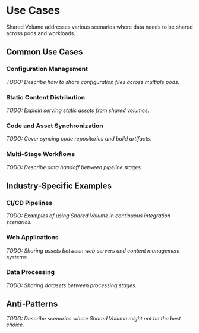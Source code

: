 # Use Cases

Shared Volume addresses various scenarios where data needs to be shared across pods and workloads.

## Common Use Cases

### Configuration Management
*TODO: Describe how to share configuration files across multiple pods.*

### Static Content Distribution
*TODO: Explain serving static assets from shared volumes.*

### Code and Asset Synchronization
*TODO: Cover syncing code repositories and build artifacts.*

### Multi-Stage Workflows
*TODO: Describe data handoff between pipeline stages.*

## Industry-Specific Examples

### CI/CD Pipelines
*TODO: Examples of using Shared Volume in continuous integration scenarios.*

### Web Applications
*TODO: Sharing assets between web servers and content management systems.*

### Data Processing
*TODO: Sharing datasets between processing stages.*

## Anti-Patterns

*TODO: Describe scenarios where Shared Volume might not be the best choice.*
